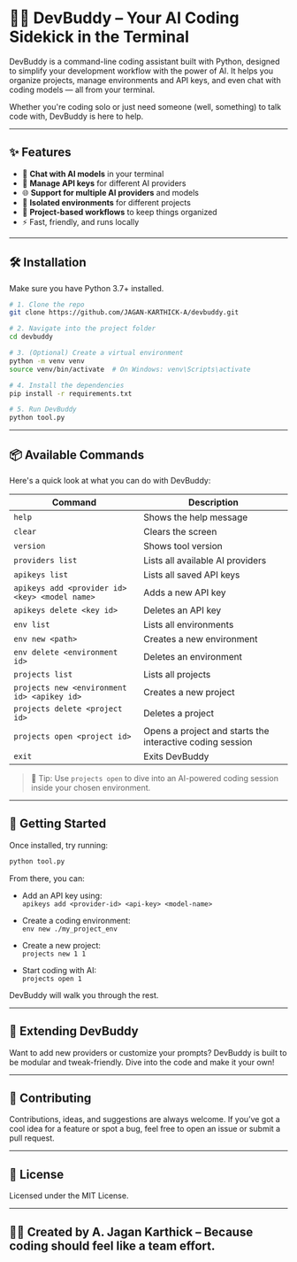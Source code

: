 # 🧑‍💻 DevBuddy – Your AI Coding Sidekick in the Terminal

DevBuddy is a command-line coding assistant built with Python, designed to simplify your development workflow with the power of AI. It helps you organize projects, manage environments and API keys, and even chat with coding models — all from your terminal.

Whether you're coding solo or just need someone (well, something) to talk code with, DevBuddy is here to help.

---

## ✨ Features

- 💬 **Chat with AI models** in your terminal
- 🔑 **Manage API keys** for different AI providers
- 🌐 **Support for multiple AI providers** and models
- 🧪 **Isolated environments** for different projects
- 📁 **Project-based workflows** to keep things organized
- ⚡ Fast, friendly, and runs locally

---

## 🛠️ Installation

Make sure you have Python 3.7+ installed.

```bash
# 1. Clone the repo
git clone https://github.com/JAGAN-KARTHICK-A/devbuddy.git

# 2. Navigate into the project folder
cd devbuddy

# 3. (Optional) Create a virtual environment
python -m venv venv
source venv/bin/activate  # On Windows: venv\Scripts\activate

# 4. Install the dependencies
pip install -r requirements.txt

# 5. Run DevBuddy
python tool.py
```

---

## 📦 Available Commands

Here's a quick look at what you can do with DevBuddy:

| Command | Description |
|--------|-------------|
| `help` | Shows the help message |
| `clear` | Clears the screen |
| `version` | Shows tool version |
| `providers list` | Lists all available AI providers |
| `apikeys list` | Lists all saved API keys |
| `apikeys add <provider id> <key> <model name>` | Adds a new API key |
| `apikeys delete <key id>` | Deletes an API key |
| `env list` | Lists all environments |
| `env new <path>` | Creates a new environment |
| `env delete <environment id>` | Deletes an environment |
| `projects list` | Lists all projects |
| `projects new <environment id> <apikey id>` | Creates a new project |
| `projects delete <project id>` | Deletes a project |
| `projects open <project id>` | Opens a project and starts the interactive coding session |
| `exit` | Exits DevBuddy |

> 🧠 Tip: Use `projects open` to dive into an AI-powered coding session inside your chosen environment.

---

## 🌱 Getting Started

Once installed, try running:

```bash
python tool.py
```

From there, you can:

- Add an API key using:  
  `apikeys add <provider-id> <api-key> <model-name>`

- Create a coding environment:  
  `env new ./my_project_env`

- Create a new project:  
  `projects new 1 1`

- Start coding with AI:  
  `projects open 1`

DevBuddy will walk you through the rest.

---

## 🧩 Extending DevBuddy

Want to add new providers or customize your prompts? DevBuddy is built to be modular and tweak-friendly. Dive into the code and make it your own!

---

## 🙌 Contributing

Contributions, ideas, and suggestions are always welcome. If you’ve got a cool idea for a feature or spot a bug, feel free to open an issue or submit a pull request.

---

## 📄 License

Licensed under the MIT License.

---

## 👨‍💻 Created by A. Jagan Karthick – Because coding should feel like a team effort.
